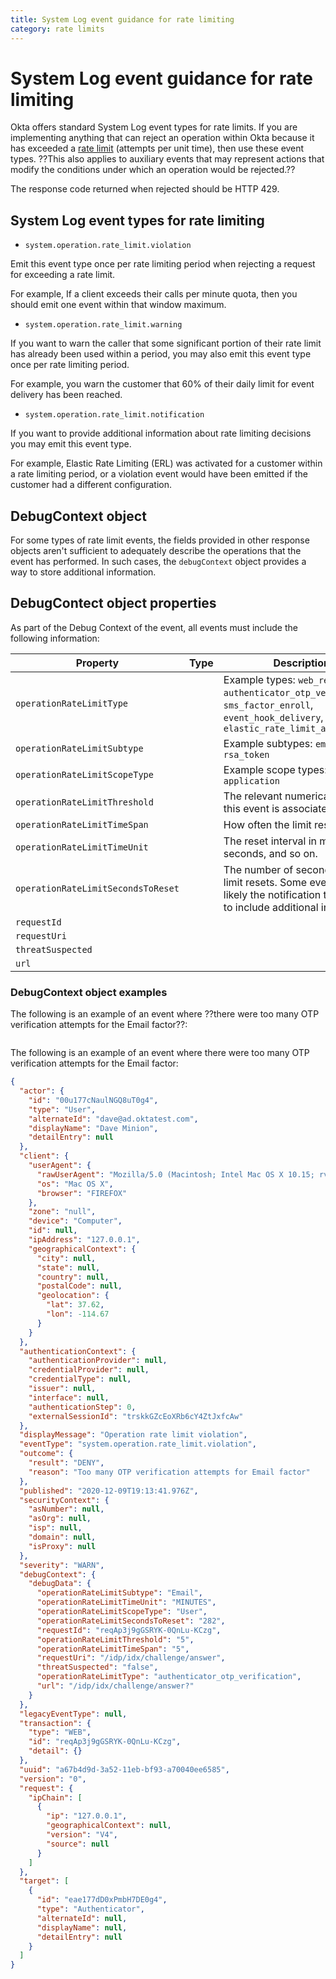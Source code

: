 ```yaml
---
title: System Log event guidance for rate limiting
category: rate limits
---
```


# System Log event guidance for rate limiting

Okta offers standard System Log event types for rate limits. If you are implementing anything that can reject an operation within Okta because it has exceeded a [rate limit](/docs/reference/rate-limits/) (attempts per unit time), then use these event types. ??This also applies to auxiliary events that may represent actions that modify the conditions under which an operation would be rejected.??

The response code returned when rejected should be HTTP 429.

## System Log event types for rate limiting

* `system.operation.rate_limit.violation`

Emit this event type once per rate limiting period when rejecting a request for exceeding a rate limit.

For example, If a client exceeds their calls per minute quota, then you should emit one event within that window maximum.

* `system.operation.rate_limit.warning`

If you want to warn the caller that some significant portion of their rate limit has already been used within a period, you may also emit this event type once per rate limiting period.

For example, you warn the customer that 60% of their daily limit for event delivery has been reached.

* `system.operation.rate_limit.notification`

If you want to provide additional information about rate limiting decisions you may emit this event type.

For example, Elastic Rate Limiting (ERL) was activated for a customer within a rate limiting period, or a violation event would have been emitted if the customer had a different configuration.

## DebugContext object

For some types of rate limit events, the fields provided in other response objects aren't sufficient to adequately describe the operations that the event has performed. In such cases, the `debugContext` object provides a way to store additional information.



## DebugContect object properties

As part of the Debug Context of the event, all events must include the following information:

| Property                           | Type          | Description                                                                                                              |
| ---------------------------------- | ------------- | ------------------------------------------------------------------------------------------------------------------------ |
| `operationRateLimitType`           |               | Example types: `web_request`, `authenticator_otp_verification`, `sms_factor_enroll`, `event_hook_delivery`, `elastic_rate_limit_activated`    |
| `operationRateLimitSubtype`        |               | Example subtypes: `email`, `phone`, `rsa_token` |
| `operationRateLimitScopeType`      |               | Example scope types: `org`, `user`, `application`                                                                    |
| `operationRateLimitThreshold`      |               | The relevant numerical limit that this event is associated with |
| `operationRateLimitTimeSpan`       |               | How often the limit resets                                                                   |
| `operationRateLimitTimeUnit`       |               | The reset interval in minutes, seconds, and so on.                                                                            |
| `operationRateLimitSecondsToReset` |               | The number of seconds until the limit resets. Some events, most likely the notification type, need to include additional information. |
| `requestId`| | |
| `requestUri` | | |
| `threatSuspected` | | |
| `url` | | |

### DebugContext object examples

The following is an example of an event where ??there were too many OTP verification attempts for the Email factor??:

```json
```

The following is an example of an event where there were too many OTP verification attempts for the Email factor:

```json
{
  "actor": {
    "id": "00u177cNaulNGQ8uT0g4",
    "type": "User",
    "alternateId": "dave@ad.oktatest.com",
    "displayName": "Dave Minion",
    "detailEntry": null
  },
  "client": {
    "userAgent": {
      "rawUserAgent": "Mozilla/5.0 (Macintosh; Intel Mac OS X 10.15; rv:83.0) Gecko/20100101 Firefox/83.0",
      "os": "Mac OS X",
      "browser": "FIREFOX"
    },
    "zone": "null",
    "device": "Computer",
    "id": null,
    "ipAddress": "127.0.0.1",
    "geographicalContext": {
      "city": null,
      "state": null,
      "country": null,
      "postalCode": null,
      "geolocation": {
        "lat": 37.62,
        "lon": -114.67
      }
    }
  },
  "authenticationContext": {
    "authenticationProvider": null,
    "credentialProvider": null,
    "credentialType": null,
    "issuer": null,
    "interface": null,
    "authenticationStep": 0,
    "externalSessionId": "trskkGZcEoXRb6cY4ZtJxfcAw"
  },
  "displayMessage": "Operation rate limit violation",
  "eventType": "system.operation.rate_limit.violation",
  "outcome": {
    "result": "DENY",
    "reason": "Too many OTP verification attempts for Email factor"
  },
  "published": "2020-12-09T19:13:41.976Z",
  "securityContext": {
    "asNumber": null,
    "asOrg": null,
    "isp": null,
    "domain": null,
    "isProxy": null
  },
  "severity": "WARN",
  "debugContext": {
    "debugData": {
      "operationRateLimitSubtype": "Email",
      "operationRateLimitTimeUnit": "MINUTES",
      "operationRateLimitScopeType": "User",
      "operationRateLimitSecondsToReset": "282",
      "requestId": "reqAp3j9gGSRYK-0QnLu-KCzg",
      "operationRateLimitThreshold": "5",
      "operationRateLimitTimeSpan": "5",
      "requestUri": "/idp/idx/challenge/answer",
      "threatSuspected": "false",
      "operationRateLimitType": "authenticator_otp_verification",
      "url": "/idp/idx/challenge/answer?"
    }
  },
  "legacyEventType": null,
  "transaction": {
    "type": "WEB",
    "id": "reqAp3j9gGSRYK-0QnLu-KCzg",
    "detail": {}
  },
  "uuid": "a67b4d9d-3a52-11eb-bf93-a70040ee6585",
  "version": "0",
  "request": {
    "ipChain": [
      {
        "ip": "127.0.0.1",
        "geographicalContext": null,
        "version": "V4",
        "source": null
      }
    ]
  },
  "target": [
    {
      "id": "eae177dD0xPmbH7DE0g4",
      "type": "Authenticator",
      "alternateId": null,
      "displayName": null,
      "detailEntry": null
    }
  ]
}
```